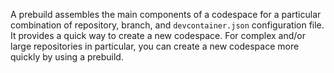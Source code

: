 A prebuild assembles the main components of a codespace for a particular combination of repository, branch, and `devcontainer.json` configuration file. It provides a quick way to create a new codespace. For complex and/or large repositories in particular, you can create a new codespace more quickly by using a prebuild.
